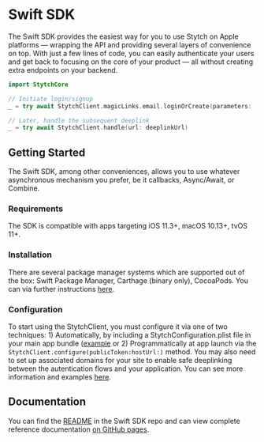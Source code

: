 # Swift SDK

The Swift SDK provides the easiest way for you to use Stytch on Apple platforms — wrapping the API and providing several layers of convenience on top. With just a few lines of code, you can easily authenticate your users and get back to focusing on the core of your product — all without creating extra endpoints on your backend.

``` swift
import StytchCore

// Initiate login/signup
_ = try await StytchClient.magicLinks.email.loginOrCreate(parameters: .init(email: userEmail))

// Later, handle the subsequent deeplink
_ = try await StytchClient.handle(url: deeplinkUrl)
```

## Getting Started

The Swift SDK, among other conveniences, allows you to use whatever asynchronous mechanism you prefer, be it callbacks, Async/Await, or Combine.

### Requirements

The SDK is compatible with apps targeting iOS 11.3+, macOS 10.13+, tvOS 11+.

### Installation

There are several package manager systems which are supported out of the box: Swift Package Manager, Carthage (binary only), CocoaPods. You can via further instructions [here](https://github.com/stytchauth/stytch-swift#installation).

### Configuration

To start using the StytchClient, you must configure it via one of two techniques: 1) Automatically, by including a StytchConfiguration.plist file in your main app bundle ([example](https://github.com/stytchauth/stytch-swift/blob/main/StytchDemo/Shared/StytchConfiguration.plist) or 2) Programmatically at app launch via the `StytchClient.configure(publicToken:hostUrl:)` method. You may also need to set up associated domains for your site to enable safe deeplinking between the autentication flows and your application. You can see more information and examples [here](https://github.com/stytchauth/stytch-swift/blob/b7e761794c2aae0b72517314c1b8606b107adee9/README.md#configuration).

## Documentation

You can find the [README](https://github.com/stytchauth/stytch-swift) in the Swift SDK repo and can view complete reference documentation [on GitHub pages](https://fluffy-bassoon-7f56d670.pages.github.io/documentation/stytchcore/).
